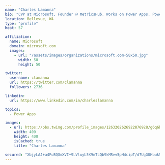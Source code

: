 ```yaml
---
name: "Charles Lamanna"
bio: "CVP at Microsoft, Founder @ MetricsHub. Works on Power Apps, Power Automate, Power Virtual Agent, Common Data Service and Dynamics 365."
location: Bellevue, WA
type: "profile"
heat: 57

affiliation:
  name: Microsoft
  domain: microsoft.com
  images:
    - url: "/assets/images/organizations/microsoft.com-50x50.jpg"
      width: 50
      height: 50

twitter:
  username: clamanna
  url: https://twitter.com/clamanna
  followers: 2736

linkedin:
  url: https://www.linkedin.com/in/charleslamanna

topics:
  - Power Apps

images:
  - url: https://pbs.twimg.com/profile_images/1263202626922876928/g6qGbHZ-_400x400.jpg
    width: 400
    height: 400
    isCached: true
    title: "Charles Lamanna"

secured: "XbjyLAJ+a4PuBQOmXVI+9LVluyL5X9mTLQb9kMRev5pH4cipT/d7UgGUHbuk5R9euIJiL/vdtfWb0/yp9hnElbaozUpgRS7VBaDx4XkP5RTkcvurhK66HlF7tmgf/hEBxbJTL7PaU8EvbAK+Hb7bEq3sa6qf8lPJX7gPtoSMMcTkYdyScN5vwzAc3ImftattOFhlF2Xg/O2Vfu92mBvBLVyHmOQejZl8KLh0qwSTxg6gjWR19/RsyELhMRGSwqN88/BwpC2jiJT4yYfzpIJ+d3mG1d4d32eLpfS/PTejBgdPSqWfEBM2syQejzLbCBefXF58HACy2rd/ZT07LGEGAwkxJ7MGra+cYiBnUQAB+ozbULCo4ikRrF0aP1dZMViv2hcaweSwWaoRIIyyCRxwEC8q1jl1C3SpGFqPGbxFvsQ=;m4etVLULnmva6HSVrPR1nw=="
---
```



